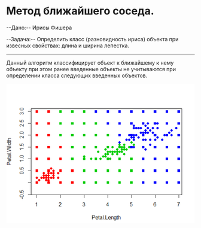 #  Метод ближайшего соседа. #

--Дано:-- Ирисы Фишера

--Задача:-- Определить класс (разновидность ириса) объекта при извесных свойствах: длина и ширина лепестка.

---

Данный алгоритм классифицирует объект к ближайшему к нему объекту при этом ранее введенные объекты не учитываются при определении класса следующих введенных объектов.

![Ну нет ее и все! Отстань!](/1NN/1NN.PNG)



